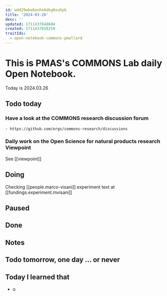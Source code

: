 ```yaml
---
id: wdd29wbe6anhx6dkg0xuhpk
title: '2024-03-26'
desc: ''
updated: 1711437848604
created: 1711437818259
traitIds:
  - open-notebook-commons-pmallard
---
```


# This is PMAS's COMMONS Lab daily Open Notebook.

Today is 2024.03.26

## Todo today

### Have a look at the COMMONS research discussion forum
    - https://github.com/orgs/commons-research/discussions

### Daily work on the Open Science for natural products research Viewpoint

See [[viewpoint]]


###
###

## Doing

Checking [[people.marco-visani]] experiment text at [[fundings.experiment.mvisani]]

## Paused

## Done

## Notes

## Todo tomorrow, one day ... or never 


###
###


## Today I learned that

- o